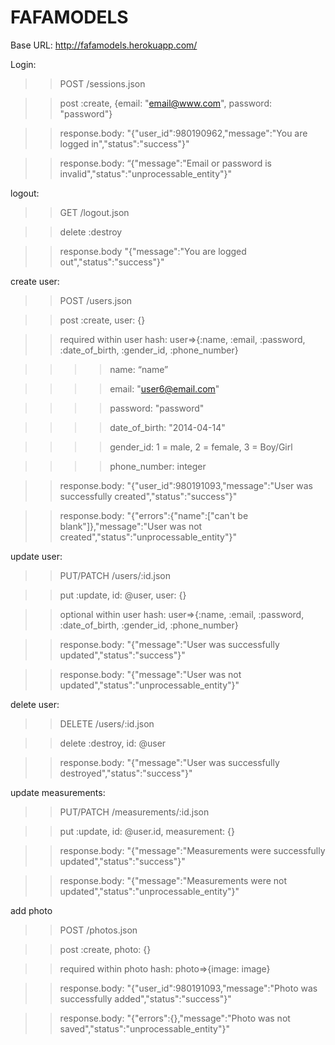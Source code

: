 FAFAMODELS
==========
Base URL: http://fafamodels.herokuapp.com/

Login:
>>POST   /sessions.json

>>post :create, {email: "email@www.com", password: "password"}

>>response.body: "{\"user_id\":980190962,\"message\":\"You are logged in\",\"status\":\"success\"}"

>>response.body: “{\"message\":\"Email or password is invalid\",\"status\":\"unprocessable_entity\"}"


logout:

>>GET    /logout.json

>>delete :destroy

>>response.body "{\"message\":\"You are logged out\",\"status\":\"success\"}"

create user:

>>POST   /users.json

>>post :create, user: {}

>>required within user hash: user=>{:name, :email, :password, :date_of_birth, :gender_id, :phone_number}

>>>>name: “name”

>>>>email: "user6@email.com"

>>>>password: "password"

>>>>date_of_birth: "2014-04-14"

>>>>gender_id: 1 = male, 2 = female, 3 = Boy/Girl

>>>>phone_number: integer

>>response.body: "{\"user_id\":980191093,\"message\":\"User was successfully created\",\"status\":\"success\"}"

>>response.body: "{\"errors\":{\"name\":[\"can't be blank\"]},\"message\":\"User was not created\",\"status\":\"unprocessable_entity\"}"

update user:
>>PUT/PATCH    /users/:id.json

>>put :update, id: @user, user: {}

>>optional within user hash: user=>{:name, :email, :password, :date_of_birth, :gender_id, :phone_number}

>>response.body: "{\"message\":\"User was successfully updated\",\"status\":\"success\"}"

>>response.body: "{\"message\":\"User was not updated\",\"status\":\"unprocessable_entity\"}"

delete user:
>>DELETE /users/:id.json

>>delete :destroy, id: @user

>>response.body: "{\"message\":\"User was successfully destroyed\",\"status\":\"success\"}"

update measurements:
>>PUT/PATCH    /measurements/:id.json

>>put :update, id: @user.id, measurement: {}

>>response.body: "{\"message\":\"Measurements were successfully updated\",\"status\":\"success\"}"

>>response.body: "{\"message\":\"Measurements were not updated\",\"status\":\"unprocessable_entity\"}"

add photo
>>POST   /photos.json

>>post :create, photo: {}

>>required within photo hash: photo=>{image: image}

>>response.body: "{\"user_id\":980191093,\"message\":\"Photo was successfully added\",\"status\":\"success\"}"

>>response.body: "{\"errors\":{},\"message\":\"Photo was not saved\",\"status\":\"unprocessable_entity\"}"